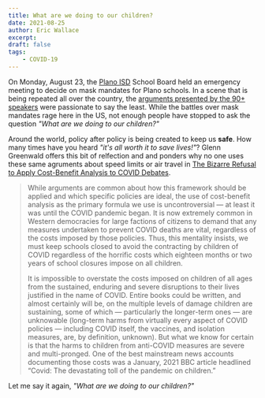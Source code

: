 ```yaml
---
title: What are we doing to our children?
date: 2021-08-25
author: Eric Wallace
excerpt:
draft: false
tags:
    - COVID-19
---
```


On Monday, August 23, the [Plano ISD](https://www.pisd.edu/) School Board held an emergency meeting to decide on mask mandates for Plano schools. In a scene that is being repeated all over the country, the [arguments presented by the 90+ speakers](https://www.dallasnews.com/opinion/editorials/2021/08/25/plano-isd-mask-fight-hysteria-and-hyperbole-arent-convincing-anyone/) were passionate to say the least. While the battles over mask mandates rage here in the US, not enough people have stopped to ask the question *"What are we doing to our children?"*

Around the world, policy after policy is being created to keep us **safe**. How many times have you heard *"it's all worth it to save lives!"*? Glenn Greenwald offers this bit of relfection and and ponders why no one uses these same agruments about speed limits or air travel in [The Bizarre Refusal to Apply Cost-Benefit Analysis to COVID Debates](https://greenwald.substack.com/p/the-bizarre-refusal-to-apply-cost).

<blockquote>While arguments are common about how this framework should be applied and which specific policies are ideal, the use of cost-benefit analysis as the primary formula we use is uncontroversial — at least it was until the COVID pandemic began. It is now extremely common in Western democracies for large factions of citizens to demand that any measures undertaken to prevent COVID deaths are vital, regardless of the costs imposed by those policies. Thus, this mentality insists, we must keep schools closed to avoid the contracting by children of COVID regardless of the horrific costs which eighteen months or two years of school closures impose on all children.

It is impossible to overstate the costs imposed on children of all ages from the sustained, enduring and severe disruptions to their lives justified in the name of COVID. Entire books could be written, and almost certainly will be, on the multiple levels of damage children are sustaining, some of which — particularly the longer-term ones — are unknowable (long-term harms from virtually every aspect of COVID policies — including COVID itself, the vaccines, and isolation measures, are, by definition, unknown). But what we know for certain is that the harms to children from anti-COVID measures are severe and multi-pronged. One of the best mainstream news accounts documenting those costs was a January, 2021 BBC article headlined “Covid: The devastating toll of the pandemic on children.”
</blockquote>

Let me say it again, *"What are we doing to our children?"*
